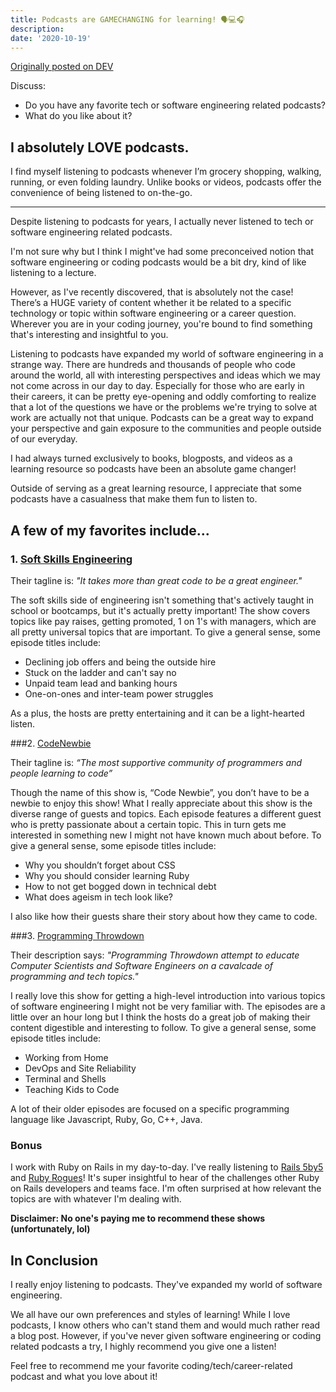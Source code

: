 ```yaml
---
title: Podcasts are GAMECHANGING for learning! 🗣💻🎧
description:
date: '2020-10-19'
---
```

[Originally posted on DEV](https://dev.to/kateh/why-i-love-podcasts-4a4d)

Discuss:

* Do you have any favorite tech or software engineering related podcasts?
* What do you like about it?

## I absolutely LOVE podcasts.

I find myself listening to podcasts whenever I’m grocery shopping, walking, running, or even folding laundry. Unlike books or videos, podcasts offer the convenience of being listened to on-the-go.

*****

Despite listening to podcasts for years, I actually never listened to tech or software engineering related podcasts.

I'm not sure why but I think I might've had some preconceived notion that software engineering or coding podcasts would be a bit dry, kind of like listening to a lecture.

However, as I've recently discovered, that is absolutely not the case! There’s a HUGE variety of content whether it be related to a specific technology or topic within software engineering or a career question. Wherever you are in your coding journey, you're bound to find something that's interesting and insightful to you.

Listening to podcasts have expanded my world of software engineering in a strange way. There are hundreds and thousands of people who code around the world, all with interesting perspectives and ideas which we may not come across in our day to day. Especially for those who are early in their careers, it can be pretty eye-opening and oddly comforting to realize that a lot of the questions we have or the problems we're trying to solve at work are actually not that unique. Podcasts can be a great way to expand your perspective and gain exposure to the communities and people outside of our everyday.

I had always turned exclusively to books, blogposts, and videos as a learning resource so podcasts have been an absolute game changer!

Outside of serving as a great learning resource, I appreciate that some podcasts have a casualness that make them fun to listen to.

## A few of my favorites include...

### 1. [Soft Skills Engineering](https://softskills.audio/)

Their tagline is:
*"It takes more than great code to be a great engineer."*

The soft skills side of engineering isn't something that's actively taught in school or bootcamps, but it's actually pretty important! The show covers topics like pay raises, getting promoted, 1 on 1's with managers, which are all pretty universal topics that are important. To give a general sense, some episode titles include:

* Declining job offers and being the outside hire
* Stuck on the ladder and can't say no
* Unpaid team lead and banking hours
* One-on-ones and inter-team power struggles

As a plus, the hosts are pretty entertaining and it can be a light-hearted listen.

###2. [CodeNewbie](https://www.codenewbie.org/)

Their tagline is:
*“The most supportive community of programmers and people learning to code”*

Though the name of this show is, “Code Newbie”, you don’t  have to be a newbie to enjoy this show! What I really appreciate about this show is the diverse range of guests and topics. Each episode features a different guest who is pretty passionate about a certain topic. This in turn gets me interested in something new I might not have known much about before. To give a general sense, some episode titles include:

* Why you shouldn’t forget about CSS
* Why you should consider learning Ruby
* How to not get bogged down in technical debt
* What does ageism in tech look like?

I also like how their guests share their story about how they came to code.

###3. [Programming Throwdown](https://www.programmingthrowdown.com/)

Their description says:
*"Programming Throwdown attempt to educate Computer Scientists and Software Engineers on a cavalcade of programming and tech topics."*

I really love this show for getting a high-level introduction into various topics of software engineering I might not be very familiar with. The episodes are a little over an hour long but I think the hosts do a great job of making their content digestible and interesting to follow. To give a general sense, some episode titles include:

* Working from Home
* DevOps and Site Reliability
* Terminal and Shells
* Teaching Kids to Code

A lot of their older episodes are focused on a specific programming language like Javascript, Ruby, Go, C++, Java.

### Bonus

I work with Ruby on Rails in my day-to-day. I've really listening to [Rails 5by5](https://5by5.tv/rubyonrails) and [Ruby Rogues](https://devchat.tv/podcasts/ruby-rogues/)! It's super insightful to hear of the challenges other Ruby on Rails developers and teams face. I'm often surprised at how relevant the topics are with whatever I'm dealing with.

**Disclaimer: No one's paying me to recommend these shows (unfortunately, lol)**

## In Conclusion

I really enjoy listening to podcasts. They've expanded my world of software engineering.

We all have our own preferences and styles of learning! While I love podcasts, I know others who can't stand them and would much rather read a blog post. However, if you've never given software engineering or coding related podcasts a try, I highly recommend you give one a listen!

Feel free to recommend me your favorite coding/tech/career-related podcast and what you love about it!
